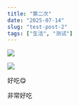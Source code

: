 ```yaml
---
title: "第二次"
date: "2025-07-14"
slug: "test-post-2"
tags: ["生活", "测试"]
---
```

![](https://prod-files-secure.s3.us-west-2.amazonaws.com/112d0858-5090-4d34-a606-b75eb8d65fd2/112c6e9b-125a-4f71-a602-843170407767/1000201066.png?X-Amz-Algorithm=AWS4-HMAC-SHA256&X-Amz-Content-Sha256=UNSIGNED-PAYLOAD&X-Amz-Credential=ASIAZI2LB4664KUZF6UU%2F20250724%2Fus-west-2%2Fs3%2Faws4_request&X-Amz-Date=20250724T132218Z&X-Amz-Expires=3600&X-Amz-Security-Token=IQoJb3JpZ2luX2VjEAQaCXVzLXdlc3QtMiJGMEQCIH1KildOXiJ3Xr2K2Q1bcWsBRx0VOtjbvs2%2FzSmA3eXQAiA0RuQG9Xrex77EbNXx0i7T9ALoJeeUe9oFcdHkGCyUxSr%2FAwgtEAAaDDYzNzQyMzE4MzgwNSIMjnTe8uQs3ZMUO7uNKtwDrX3P7FpBzZGgYXpzGJ5hUWyYRvxs532fsomV4%2B2KGBrpnULzEzj1U61yjzMSn0NdW1X%2Brk6lVdBFqjNuBHQaRW3FXkPsdsMW%2B%2FfxPhfKLqewSqFKCnZ75KRmmK9pMbY%2BoDDv04fEfc1773S0bmnpqS7%2FGm6aZzTbFGsvP9TYaviUUW6ckKfU4PnA29aA%2FVbif%2Bxc9SBhmcn4b0IqUgIdYlg8WjZn0QdGkiv7XO9S54vtdHK6TXLjNeUB3L8eO68bIQkiyEe8SLLEyi%2FAWEBjBZPM5Bq6LO7ScQ6FYEGRFKfOfX6kDMhwpJpwD9aqWXNo24iHsP1rQid7nJnN%2FcI4lH7m65sGbF%2Fiku42Qd9fZWAFiPp9kY%2BmyNs7jIYuAMmEi2Sm%2Fqmv%2BO5gaFj7G4HSh%2F4UVBl5po5rZ%2FxND7SjED3kDVwMRRBPc52Li6VjO86%2FJnzJmFphF5ZzyFEfStL%2BKaq0r684IH5IrnzBUi59X7wPllckluuYh5b%2FAVO3ULAVC3i9UIdXQxlo15SH4Ac5ikBLgmeakJ44S0o0IxVrCbpUivhkeWd21Td%2B%2BDX4nlXmDjmkMNGBSjcdVlUAkroZV2xYKp2E1DAYr4w594p8jL4dt6r9hTze0fg6C8Mw%2Br%2BIxAY6pgEuYoXUUECpb51Dzt2BETjGgbF3V4FNF5uTcdFae5QwjdhXm8Imd56q7%2FaiZJWrdQPyw4ZSdWgyYXIpINtXE18ua35rixOc7%2BXK4huf0jGROoXfWtRFmXxU30yNVkzwcLtWgivRLkFxlrrEbLf%2BHsCkDrq04QpFHIdqiVE8gPoescQZxF9Upl5PWHOJ6kM8%2FaAZrmeA4Ekveeby0mg3uE634%2FOO3lhe&X-Amz-Signature=69fc702ba61879723d8272b0ceb1644c58b29e7639177e30def4ac8c03d7c4c7&X-Amz-SignedHeaders=host&x-amz-checksum-mode=ENABLED&x-id=GetObject)


![](https://prod-files-secure.s3.us-west-2.amazonaws.com/112d0858-5090-4d34-a606-b75eb8d65fd2/ed0ded8d-aaa6-4918-a222-3cffc3f3330b/1000201056.png?X-Amz-Algorithm=AWS4-HMAC-SHA256&X-Amz-Content-Sha256=UNSIGNED-PAYLOAD&X-Amz-Credential=ASIAZI2LB4664KUZF6UU%2F20250724%2Fus-west-2%2Fs3%2Faws4_request&X-Amz-Date=20250724T132218Z&X-Amz-Expires=3600&X-Amz-Security-Token=IQoJb3JpZ2luX2VjEAQaCXVzLXdlc3QtMiJGMEQCIH1KildOXiJ3Xr2K2Q1bcWsBRx0VOtjbvs2%2FzSmA3eXQAiA0RuQG9Xrex77EbNXx0i7T9ALoJeeUe9oFcdHkGCyUxSr%2FAwgtEAAaDDYzNzQyMzE4MzgwNSIMjnTe8uQs3ZMUO7uNKtwDrX3P7FpBzZGgYXpzGJ5hUWyYRvxs532fsomV4%2B2KGBrpnULzEzj1U61yjzMSn0NdW1X%2Brk6lVdBFqjNuBHQaRW3FXkPsdsMW%2B%2FfxPhfKLqewSqFKCnZ75KRmmK9pMbY%2BoDDv04fEfc1773S0bmnpqS7%2FGm6aZzTbFGsvP9TYaviUUW6ckKfU4PnA29aA%2FVbif%2Bxc9SBhmcn4b0IqUgIdYlg8WjZn0QdGkiv7XO9S54vtdHK6TXLjNeUB3L8eO68bIQkiyEe8SLLEyi%2FAWEBjBZPM5Bq6LO7ScQ6FYEGRFKfOfX6kDMhwpJpwD9aqWXNo24iHsP1rQid7nJnN%2FcI4lH7m65sGbF%2Fiku42Qd9fZWAFiPp9kY%2BmyNs7jIYuAMmEi2Sm%2Fqmv%2BO5gaFj7G4HSh%2F4UVBl5po5rZ%2FxND7SjED3kDVwMRRBPc52Li6VjO86%2FJnzJmFphF5ZzyFEfStL%2BKaq0r684IH5IrnzBUi59X7wPllckluuYh5b%2FAVO3ULAVC3i9UIdXQxlo15SH4Ac5ikBLgmeakJ44S0o0IxVrCbpUivhkeWd21Td%2B%2BDX4nlXmDjmkMNGBSjcdVlUAkroZV2xYKp2E1DAYr4w594p8jL4dt6r9hTze0fg6C8Mw%2Br%2BIxAY6pgEuYoXUUECpb51Dzt2BETjGgbF3V4FNF5uTcdFae5QwjdhXm8Imd56q7%2FaiZJWrdQPyw4ZSdWgyYXIpINtXE18ua35rixOc7%2BXK4huf0jGROoXfWtRFmXxU30yNVkzwcLtWgivRLkFxlrrEbLf%2BHsCkDrq04QpFHIdqiVE8gPoescQZxF9Upl5PWHOJ6kM8%2FaAZrmeA4Ekveeby0mg3uE634%2FOO3lhe&X-Amz-Signature=c72106b4c54d9578904b7c84eebc6ec42fe9e1534f2776b230f8f4ae0e9391b0&X-Amz-SignedHeaders=host&x-amz-checksum-mode=ENABLED&x-id=GetObject)


好吃😋


非常好吃

